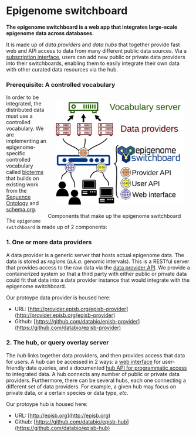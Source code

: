 # Epigenome switchboard

**The epigenome switchboard is a web app that integrates large-scale epigenome data across databases.**

It is made up of *data providers* and *data hubs* that together provide fast web and API access to data from many different public data sources. Via a [subscription interface](/howto-subscribe/), users can add new public or private data providers into their switchboards, enabling them to easily integrate their own data with other curated data resources via the hub.

### Prerequisite: A controlled vocabulary

<div class="image" style="float:right">
<img src="img/database_components.svg" style="width:350px; float:right; margin:20px"><br clear="all"/>
<span class="caption">Components that make up the epigenome switchboard</span>
</div>

In order to be integrated, the distributed data must use a controlled vocabulary. We are implementing an epigenome-specific controlled vocabulary called [bioterms](controlled-vocabulary) that builds on existing work from the [Sequence Ontology](http://www.sequenceontology.org/) and [schema.org](http://schema.org).

The `epigenome switchboard` is made up of 2 components:

### 1. One or more data providers

A data provider is a generic server that hosts actual epigenome data. The data is stored as *regions* (*a.k.a.* genomic intervals). This is a RESTful server that provides access to the raw data via the [data provider API](/provider-api/). We provide a containerized system so that a third party with either public or private data could fit that data into a data provider instance that would integrate with the epigenome switchboard.

Our protoype data provider is housed here:

- URL: [http://provider.episb.org/episb-provider](http://provider.episb.org/episb-provider)
- Github: [https://github.com/databio/episb-provider](https://github.com/databio/episb-provider)

### 2. The hub, or query overlay server

The *hub* links together data providers, and then provides access that data for users. A hub can be accessed in 2 ways: a [web interface](http://episb.org) for user-friendly data queries, and a documented [hub API for programmatic access](/hub-api/) to integrated data. A hub connects any number of public or private data providers. Furthermore, there can be several hubs, each one connecting a different set of data providers. For example, a given hub may focus on private data, or a certain species or data type, *etc*.

Our protoype hub is housed here:

- URL: [http://episb.org](http://episb.org)
- Github: [https://github.com/databio/episb-hub](https://github.com/databio/episb-hub)
